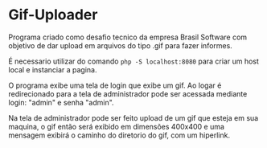 # Gif-Uploader

Programa criado como desafio tecnico da empresa Brasil Software com objetivo de dar upload em arquivos do tipo .gif para fazer informes.

É necessario utilizar do comando `php -S localhost:8080` para criar um host local e instanciar a pagina.

O programa exibe uma tela de login que exibe um gif. Ao logar é redirecionado para a tela de administrador  pode ser acessada mediante login: "admin" e senha "admin".

Na tela de administrador pode ser feito upload de um gif que esteja em sua maquina, o gif então será exibido em dimensões 400x400 e uma mensagem exibirá o caminho do diretorio do gif, 
com um hiperlink.
